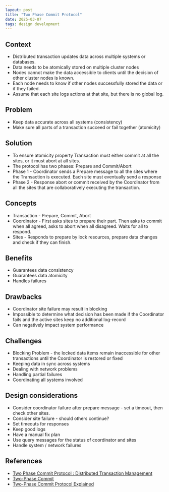 ```yaml
---
layout: post
title: "Two Phase Commit Protocol"
date: 2025-03-07
tags: design development
---
```


## Context
* Distributed transaction updates data across multiple systems or databases.
* Data needs to be atomically stored on multiple cluster nodes
* Nodes cannot make the data accessible to clients until the decision of other cluster nodes is known. 
* Each node needs to know if other nodes successfully stored the data or if they failed.
* Assume that each site logs actions at that site, but there is no global log.

## Problem
* Keep data accurate across all systems (consistency)
* Make sure all parts of a transaction succeed or fail together (atomicity)

## Solution
* To ensure atomicity property Transaction must either commit at all the sites, or it must abort at all sites. 
* The protocol has two phases: Prepare and Commit/Abort
* Phase 1 - Coordinator sends a Prepare message to all the sites where the Transaction is executed. Each site must eventually send a response
* Phase 2 - Response abort or commit received by the Coordinator from all the sites that are collaboratively executing the transaction.

## Concepts
* Transaction - Prepare, Commit, Abort
* Coordinator - First asks sites to prepare their part. Then asks to commit when all agreed, asks to abort when all disagreed. Waits for all to respond.
* Sites - Responds to prepare by lock resources, prepare data changes and check if they can finish.

## Benefits
* Guarantees data consistency
* Guarantees data atomicity
* Handles failures

## Drawbacks
* Coordinator site failure may result in blocking
* Impossible to determine what decision has been made if the Coordinator fails and the active sites keep no additional log-record
* Can negatively impact system performance

## Challenges
* Blocking Problem - the locked data items remain inaccessible for other transactions until the Coordinator is restored or fixed
* Keeping data in sync across systems
* Dealing with network problems
* Handling partial failures
* Coordinating all systems involved

## Design considerations
* Consider coordinator failure after prepare message - set a timeout, then check other sites.
* Consider site failure - should others continue?
* Set timeouts for responses
* Keep good logs
* Have a manual fix plan
* Use query messages for the status of coordinator and sites
* Handle system / network failures

## References
* [Two Phase Commit Protocol : Distributed Transaction Management](https://www.geeksforgeeks.org/two-phase-commit-protocol-distributed-transaction-management/)
* [Two-Phase Commit](https://martinfowler.com/articles/patterns-of-distributed-systems/two-phase-commit.html)
* [Two-Phase Commit Protocol Explained](https://endgrate.com/blog/two-phase-commit-protocol-explained)
